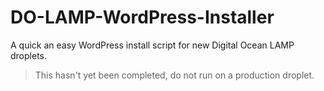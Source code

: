 # DO-LAMP-WordPress-Installer
A quick an easy WordPress install script for new Digital Ocean LAMP droplets.

> This hasn't yet been completed, do not run on a production droplet.
